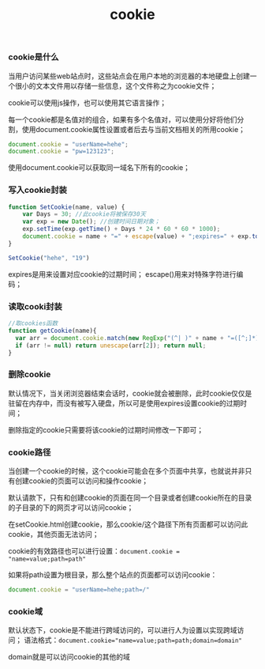 ﻿---
title: cookie
tags:
- js
- cookie
---
### cookie是什么
当用户访问某些web站点时，这些站点会在用户本地的浏览器的本地硬盘上创建一个很小的文本文件用以存储一些信息，这个文件称之为cookie文件；

cookie可以使用js操作，也可以使用其它语言操作；

每一个cookie都是名值对的组合，如果有多个名值对，可以使用分好将他们分割，使用document.cookie属性设置或者后去与当前文档相关的所用cookie；
```javaScript
document.cookie = "userName=hehe";
document.cookie = "pw=123123";
```
<!--more-->
使用document.cookie可以获取同一域名下所有的cookie；
### 写入cookie封装
```javaScript
function SetCookie(name, value) {
    var Days = 30; //此cookie将被保存30天
    var exp = new Date(); //创建时间日期对象；
    exp.setTime(exp.getTime() + Days * 24 * 60 * 60 * 1000);
    document.cookie = name + "=" + escape(value) + ";expires=" + exp.toGMTString();
}

SetCookie("hehe", "19")
```
expires是用来设置对应cookie的过期时间；
escape()用来对特殊字符进行编码；
### 读取cooki封装
```javaScript
//取cookies函数        
function getCookie(name){
  var arr = document.cookie.match(new RegExp("(^| )" + name + "=([^;]*)(;|$)"));
  if (arr != null) return unescape(arr[2]); return null;
}
```
### 删除cookie
默认情况下，当关闭浏览器结束会话时，cookie就会被删除，此时cookie仅仅是驻留在内存中，而没有被写入硬盘，所以可是使用expires设置cookie的过期时间；

删除指定的cookie只需要将该cookie的过期时间修改一下即可；
### cookie路径
当创建一个cookie的时候，这个cookie可能会在多个页面中共享，也就说并非只有创建cookie的页面可以访问和操作cookie；

默认请款下，只有和创建cookie的页面在同一个目录或者创建cookie所在的目录的子目录的下的网页才可以访问cookie；

在setCookie.html创建cookie，那么cookie/这个路径下所有页面都可以访问此cookie，其他页面无法访问；

cookie的有效路径也可以进行设置：`document.cookie = "name=value;path=path"`

如果将path设置为根目录，那么整个站点的页面都可以访问cookie：
```javaScript
document.cookie = "userName=hehe;path=/"
```
### cookie域
默认状态下，cookie是不能进行跨域访问的，可以进行人为设置以实现跨域访问；
语法格式：`document.cookie="name=value;path=path;domain=domain"`

domain就是可以访问cookie的其他的域



